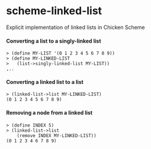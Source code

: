 # scheme-linked-list
Explicit implementation of linked lists in Chicken Scheme

#### Converting a list to a singly-linked list
```
> (define MY-LIST '(0 1 2 3 4 5 6 7 8 9))
> (define MY-LINKED-LIST
>   (list->singly-linked-list MY-LIST))
,..
```

#### Converting a linked list to a list
```
> (linked-list->list MY-LINKED-LIST)
(0 1 2 3 4 5 6 7 8 9)
```

#### Removing a node from a linked list
```
> (define INDEX 5)
> (linked-list->list
    (remove INDEX MY-LINKED-LIST))
(0 1 2 3 4 6 7 8 9)
```
